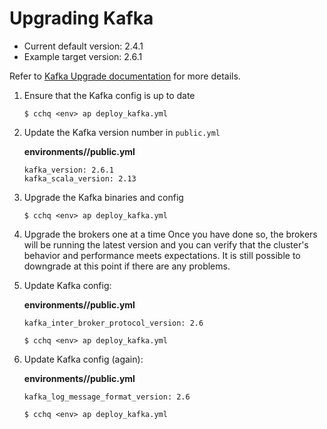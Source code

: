 # Upgrading Kafka

* Current default version: 2.4.1
* Example target version: 2.6.1

Refer to [Kafka Upgrade documentation](https://kafka.apache.org/documentation/#upgrade) for more details.

1. Ensure that the Kafka config is up to date

    ```
    $ cchq <env> ap deploy_kafka.yml
    ```

2. Update the Kafka version number in `public.yml`

    **environments/<env>/public.yml**
    ```
    kafka_version: 2.6.1
    kafka_scala_version: 2.13
    ```

3. Upgrade the Kafka binaries and config

    ```
    $ cchq <env> ap deploy_kafka.yml
    ```

4. Upgrade the brokers one at a time Once you have done so, the brokers will be running the latest version   and you can verify that the cluster's behavior and performance meets expectations. It is still possible to downgrade at this point if there are any problems.

5. Update Kafka config:

    **environments/<env>/public.yml**
    ```
    kafka_inter_broker_protocol_version: 2.6
    ```

    ```
    $ cchq <env> ap deploy_kafka.yml
    ```

6. Update Kafka config (again):

    **environments/<env>/public.yml**
    ```
    kafka_log_message_format_version: 2.6
    ```

    ```
    $ cchq <env> ap deploy_kafka.yml
    ```
